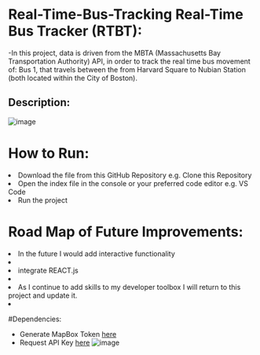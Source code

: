 # Real-Time-Bus-Tracking Real-Time Bus Tracker (RTBT): 
-In this project, data is driven from the MBTA (Massachusetts Bay Transportation Authority) API, in order to track the real time bus movement of: Bus 1, that travels between the from Harvard Square to Nubian Station (both located within the City of Boston).


## Description:
![image](https://user-images.githubusercontent.com/101611557/169935638-63f4bbf1-8e2a-4eeb-867b-cbc9f70ded96.png)


# How to Run:
<li>Download the file from this GitHub Repository e.g. Clone this Repository 
<li>Open the index file in the console or your preferred code editor e.g. VS Code 
<li>Run the project

# Road Map of Future Improvements: 
<li>In the future I would add interactive functionality <li>
<li>integrate REACT.js<li>
<li>As I continue to add skills to my developer toolbox I will return to this project and update it.<li>

#Dependencies: 
- Generate MapBox Token [here](https://docs.mapbox.com/help/getting-started/access-tokens/) 
- Request API Key [here](https://www.mbta.com/developers/v3-api)
![image](https://user-images.githubusercontent.com/101611557/170176035-d4d11ce3-aa9a-4dc5-ba89-fa3f99098e07.png)
